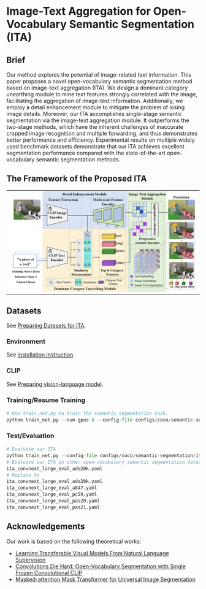 # Image-Text Aggregation for Open-Vocabulary Semantic Segmentation (ITA)

## Brief

Our method explores the potential of image-related text information. This paper proposes a novel open-vocabulary semantic segmentation method based on image-text aggregation (ITA). We design a dominant category unearthing module to mine text features strongly correlated with the image, facilitating the aggregation of image-text information. Additionally, we employ a detail enhancement module to mitigate the problem of losing image details. Moreover, our ITA accomplishes single-stage semantic segmentation via the image-text aggregation module. It outperforms the two-stage methods, which have the inherent challenges of inaccurate cropped image recognition and multiple forwarding, and thus demonstrates better performance and efficiency. Experimental results on multiple widely used benchmark datasets demonstrate that our ITA achieves excellent segmentation performance compared with the state-of-the-art open-vocabulary semantic segmentation methods.

## The Framework of the Proposed ITA
<table border=0 >
	<tbody>
    <tr>
		<tr>
			<td width="40%" > <img src="./img/me_1.png"> </td>
		</tr>
	</tbody>
</table>



## Datasets
See [Preparing Datesets for ITA](dataset.md).
 ### Environment

See [installation instruction](INSTALL.md).

### CLIP

See [Preparing vision-language model](laionCLIP-convnext_large_d_320.laion2B-s29B-b131K-ft-soup/vision-language-model.md).

### Training/Resume Training

```python
# Use train_net.py to train the semantic segmentation task.
python train_net.py --num-gpus 8 --config-file configs/coco/semantic-segmentation/ita/ita_convnext_large_eval_ade20k.yaml
```

### Test/Evaluation

```python
# Evaluate our ITA
python train_net.py --config-file configs/coco/semantic-segmentation/ita/ita_convnext_large_eval_ade20k.yaml --eval-only MODEL.WEIGHTS /path/to/checkpoint_file
# Evaluate our ITA in other open-vocabulary semantic segmentation datasets.
ita_convnext_large_eval_ade20k.yaml 
# Replace to
ita_convnext_large_eval_ade20k.yaml
ita_convnext_large_eval_a847.yaml
ita_convnext_large_eval_pc59.yaml
ita_convnext_large_eval_pas20.yaml
ita_convnext_large_eval_pas21.yaml
```

## Acknowledgements

Our work is based on the following theoretical works:

- [Learning Transferable Visual Models From Natural Language Supervision](https://arxiv.org/abs/2103.00020)
- [Convolutions Die Hard: Open-Vocabulary Segmentation with Single Frozen Convolutional CLIP](https://arxiv.org/abs/2308.02487)
- [Masked-attention Mask Transformer for Universal Image Segmentation](https://arxiv.org/abs/2112.01527)

